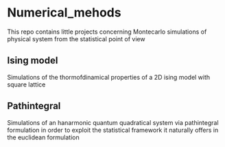 # Numerical_mehods

This repo contains little projects concerning Montecarlo simulations of physical system from the statistical point of view

## Ising model

Simulations of the thormofdinamical properties of a 2D ising model with square lattice

## Pathintegral

Simulations of an hanarmonic quantum quadratical system via pathintegral formulation in order to exploit the statistical framework it naturally offers in the euclidean formulation 
